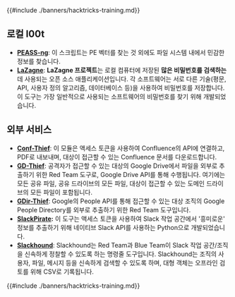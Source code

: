 {{#include ./banners/hacktricks-training.md}}

## **로컬 l00t**

- [**PEASS-ng**](https://github.com/carlospolop/PEASS-ng): 이 스크립트는 PE 벡터를 찾는 것 외에도 파일 시스템 내에서 민감한 정보를 찾습니다.
- [**LaZagne**](https://github.com/AlessandroZ/LaZagne): **LaZagne 프로젝트**는 로컬 컴퓨터에 저장된 **많은 비밀번호를 검색하는** 데 사용되는 오픈 소스 애플리케이션입니다. 각 소프트웨어는 서로 다른 기술(평문, API, 사용자 정의 알고리즘, 데이터베이스 등)을 사용하여 비밀번호를 저장합니다. 이 도구는 가장 일반적으로 사용되는 소프트웨어의 비밀번호를 찾기 위해 개발되었습니다.

## **외부 서비스**

- [**Conf-Thief**](https://github.com/antman1p/Conf-Thief): 이 모듈은 액세스 토큰을 사용하여 Confluence의 API에 연결하고, PDF로 내보내며, 대상이 접근할 수 있는 Confluence 문서를 다운로드합니다.
- [**GD-Thief**](https://github.com/antman1p/GD-Thief): 공격자가 접근할 수 있는 대상의 Google Drive에서 파일을 외부로 추출하기 위한 Red Team 도구로, Google Drive API를 통해 수행됩니다. 여기에는 모든 공유 파일, 공유 드라이브의 모든 파일, 대상이 접근할 수 있는 도메인 드라이브의 모든 파일이 포함됩니다.
- [**GDir-Thief**](https://github.com/antman1p/GDir-Thief): Google의 People API를 통해 접근할 수 있는 대상 조직의 Google People Directory를 외부로 추출하기 위한 Red Team 도구입니다.
- [**SlackPirate**](https://github.com/emtunc/SlackPirate)**:** 이 도구는 액세스 토큰을 사용하여 Slack 작업 공간에서 '흥미로운' 정보를 추출하기 위해 네이티브 Slack API를 사용하는 Python으로 개발되었습니다.
- [**Slackhound**](https://github.com/BojackThePillager/Slackhound): Slackhound는 Red Team과 Blue Team이 Slack 작업 공간/조직을 신속하게 정찰할 수 있도록 하는 명령줄 도구입니다. Slackhound는 조직의 사용자, 파일, 메시지 등을 신속하게 검색할 수 있도록 하며, 대형 객체는 오프라인 검토를 위해 CSV로 기록됩니다.

{{#include ./banners/hacktricks-training.md}}
